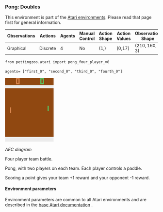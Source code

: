 
### Pong: Doubles

This environment is part of the [Atari environments](../atari.md). Please read that page first for general information.

| Observations | Actions | Agents  | Manual Control | Action Shape | Action Values | Observation Shape | Observation Values | Num States |
|--------------|---------|---------|----------------|--------------|---------------|-------------------|--------------------|------------|
| Graphical    | Discrete  | 4 | No      | (1,)    | [0,17]         | (210, 160, 3)         | (0,255)            | ?          |

`from pettingzoo.atari import pong_four_player_v0`

`agents= ["first_0", "second_0", "third_0", "fourth_0"]`

![pong_four_player gif](atari_pong_four_player.gif)

*AEC diagram*

Four player team battle.

Pong, with two players on each team. Each player controls a paddle.

Scoring a point gives your team +1 reward and your opponent -1 reward.

#### Environment parameters

Environment parameters are common to all Atari environments and are described in the [base Atari documentation](../atari.md) .
